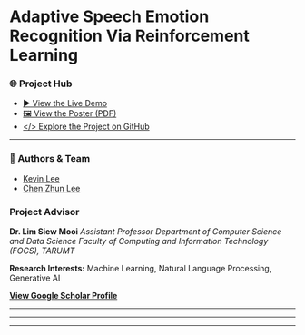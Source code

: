 # Adaptive Speech Emotion Recognition Via Reinforcement Learning
### 🌐 Project Hub
* [▶️ View the Live Demo](https://your-demo-link.com) 
* [🖼️  View the Poster (PDF)](https://drive.google.com/file/d/1dnG6UGf4Tt8AZ4qfSjQIBDNX0rr7JRAB/view?usp=drive_link)
* [</> Explore the Project on GitHub](https://github.com/kevin2190p/SpeechEmotionRL)

---

### 👥 Authors & Team
* [Kevin Lee](https://www.linkedin.com/in/lee-kevin-a87412202/)
* [Chen Zhun Lee](https://www.linkedin.com/in/chen-zhun-lee-8b79b5276/)
### **Project Advisor**

**Dr. Lim Siew Mooi**
*Assistant Professor*
*Department of Computer Science and Data Science*
*Faculty of Computing and Information Technology (FOCS), TARUMT*

**Research Interests:** Machine Learning, Natural Language Processing, Generative AI

[**View Google Scholar Profile**](https://scholar.google.com/citations?user=dG1YmzYAAAAJ&hl=en)

---

---

---

